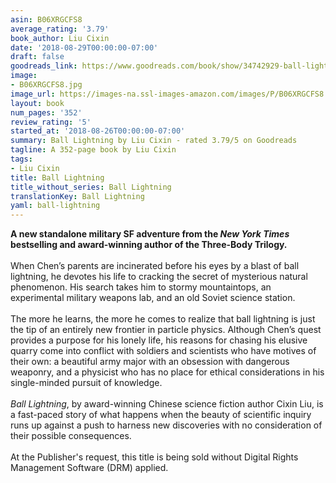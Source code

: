 ```yaml
---
asin: B06XRGCFS8
average_rating: '3.79'
book_author: Liu Cixin
date: '2018-08-29T00:00:00-07:00'
draft: false
goodreads_link: https://www.goodreads.com/book/show/34742929-ball-lightning
image:
- B06XRGCFS8.jpg
image_url: https://images-na.ssl-images-amazon.com/images/P/B06XRGCFS8.01._SCLZZZZZZZ.jpg
layout: book
num_pages: '352'
review_rating: '5'
started_at: '2018-08-26T00:00:00-07:00'
summary: Ball Lightning by Liu Cixin - rated 3.79/5 on Goodreads
tagline: A 352-page book by Liu Cixin
tags:
- Liu Cixin
title: Ball Lightning
title_without_series: Ball Lightning
translationKey: Ball Lightning
yaml: ball-lightning
---
```


<b>A new standalone military SF adventure from the <i>New York Times</i> bestselling and award-winning author of the Three-Body Trilogy.</b><br /><br />When Chen’s parents are incinerated before his eyes by a blast of ball lightning, he devotes his life to cracking the secret of mysterious natural phenomenon. His search takes him to stormy mountaintops, an experimental military weapons lab, and an old Soviet science station. <br /><br />The more he learns, the more he comes to realize that ball lightning is just the tip of an entirely new frontier in particle physics. Although Chen’s quest provides a purpose for his lonely life, his reasons for chasing his elusive quarry come into conflict with soldiers and scientists who have motives of their own: a beautiful army major with an obsession with dangerous weaponry, and a physicist who has no place for ethical considerations in his single-minded pursuit of knowledge.<br /><br /><i> Ball Lightning</i>, by award-winning Chinese science fiction author Cixin Liu, is a fast-paced story of what happens when the beauty of scientific inquiry runs up against a push to harness new discoveries with no consideration of their possible consequences.<br /><br />At the Publisher's request, this title is being sold without Digital Rights Management Software (DRM) applied.